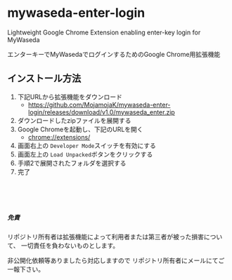 # mywaseda-enter-login
Lightweight Google Chrome Extension enabling enter-key login for MyWaseda

エンターキーでMyWasedaでログインするためのGoogle Chrome用拡張機能

## インストール方法
1. 下記URLから拡張機能をダウンロード
    - https://github.com/MojamojaK/mywaseda-enter-login/releases/download/v1.0/mywaseda_enter.zip
2. ダウンロードしたzipファイルを展開する
3. Google Chromeを起動し、下記のURLを開く
    - [chrome://extensions/](chrome://extensions/)
4. 画面右上の `Developer Mode`スイッチを有効にする
5. 画面左上の `Load Unpacked`ボタンをクリックする
6. 手順2で展開されたフォルダを選択する
7. 完了
<br>
<br>
<br>


##### 免責
リポジトリ所有者は拡張機能によって利用者または第三者が被った損害について、
一切責任を負わないものとします。

非公開化依頼等ありましたら対応しますので
リポジトリ所有者にメールにてご一報下さい。

